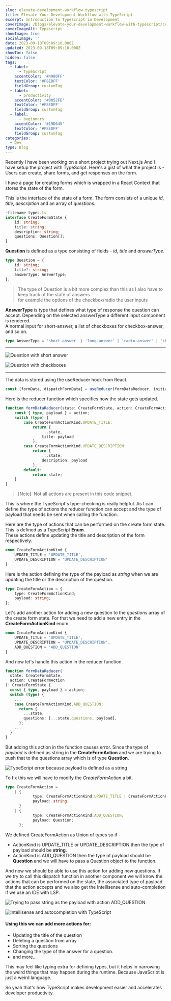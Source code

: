 ```yaml
---
slug: elevate-development-workflow-typescript
title: Elevate Your Development Workflow with TypeScript
excerpt: Introduction to Typescript in Development
coverImage: /blogs/elevate-your-development-workflow-with-typescript/cover.avif
coverImageAlt: Typescript
showImage: true
socialImage: ''
date: 2023-09-18T09:09:10.000Z
updated: 2023-09-18T09:09:10.000Z
showToc: false
hidden: false
tags:
  - label:
      - TypeScript
    accentColor: '#4980FF'
    textColor: '#F8EDFF'
    fieldGroup: customTag
  - label:
      - productivity
    accentColor: '#0052FE'
    textColor: '#F8EDFF'
    fieldGroup: customTag
  - label:
      - beginners
    accentColor: '#19D645'
    textColor: '#F8EDFF'
    fieldGroup: customTag
categories:
  - Dev
type: Blog
---
```


Recently I have been working on a short project trying out Next.js
And I have setup the project with TypeScript.
Here's a gist of what the project is -
Users can create, share forms, and get responses on the form.

I have a page for creating forms which is wrapped in a React Context that stores the state of the form.

This is the interface of the state of a form.
The form consists of a unique _id_, _title_, _description_ and an array of _questions_.

```typescript
~filename types.ts
interface CreateFormState {
	id: string;
	title: string;
	description: string;
	questions: Question[];
}
```

**Question** is defined as a type consisting of fields - _id_, _title_ and _answerType_.

```typescript
type Question = {
	id: string;
	title?: string;
	answerType: AnswerType;
};
```

> The type of Question is a bit more complex than this as I also have to keep track of the state of answers  
> for example the options of the checkbox/radio the user inputs

**AnswerType** is type that defines what type of response the question can accept. Depending on the selected answerType a different input component is rendered.  
A normal input for short-answer, a list of checkboxes for checkbox-answer, and so on.

```typescript
type AnswerType = 'short-answer' | 'long-answer' | 'radio-answer' | 'checkbox-answer';
```

---

![Question with short answer](https://dev-to-uploads.s3.amazonaws.com/uploads/articles/rj2jv3x1zl1q3tmtz1y2.png 'Question with short answer')

![Question with checkboxes](https://dev-to-uploads.s3.amazonaws.com/uploads/articles/dud8x6xe951jmyfmwxjx.png 'Question with check boxes')

---

The data is stored using the useReducer hook from React.

```typescript
const [formData, dispatchFormData] = useReducer(formDataReducer, initialFormState);
```

Here is the reducer function which specifies how the state gets updated.

```typescript
function formDataReducer(state: CreateFormState, action: CreateFormAction): CreateFormState {
	const { type, payload } = action;
	switch (type) {
		case CreateFormActionKind.UPDATE_TITLE:
			return {
				...state,
				title: payload
			};
		case CreateFormActionKind.UPDATE_DESCRIPTION:
			return {
				...state,
				description: payload
			};
		default:
			return state;
	}
}
```

> [Note]: Not all actions are present in this code snippet.

This is where the TypeScript's type-checking is really helpful. As I can define the type of actions the reducer function can accept and the type of payload that needs be sent when calling the function.

Here are the type of actions that can be performed on the create form state. This is defined as a TypeScript **Enum**.  
These actions define updating the title and description of the form respectively.

```typescript
enum CreateFormActionKind {
	UPDATE_TITLE = 'UPDATE_TITLE',
	UPDATE_DESCRIPTION = 'UPDATE_DESCRIPTION'
}
```

Here is the action defining the type of the payload as _string_ when we are updating the title or the description of the question.

```typescript
type CreateFormAction = {
	type: CreateFormActionKind;
	payload: string;
};
```

Let's add another action for adding a new question to the _questions_ array of the create form state. For that we need to add a new entry in the **CreateFormActionKind** enum.

```typescript
enum CreateFormActionKind {
	UPDATE_TITLE = 'UPDATE_TITLE',
	UPDATE_DESCRIPTION = 'UPDATE_DESCRIPTION',
	ADD_QUESTION = 'ADD_QUESTION'
}
```

And now let's handle this action in the reducer function.

```typescript
function formDataReducer(
  state: CreateFormState,
  action: CreateFormAction
): CreateFormState {
  const { type, payload } = action;
  switch (type) {
    ...
    case CreateFormActionKind.ADD_QUESTION:
      return {
        ...state,
        questions: [...state.questions, payload],
      };
    ...
  }
}
```

But adding this action in the function causes error. Since the type of _payload_ is defined as string in the **CreateFormAction** and we are trying to push that to the questions array which is of type **Question**.

![TypeScript error because payload is defined as a string](https://dev-to-uploads.s3.amazonaws.com/uploads/articles/6ef3hldnjnr9txq09mt2.png 'TypeScript error because payload is defined as a string')

To fix this we will have to modify the _CreateFormAction_ a bit.

```typescript
type CreateFormAction =
	| {
			type: CreateFormActionKind.UPDATE_TITLE | CreateFormActionKind.UPDATE_DESCRIPTION;
			payload: string;
	  }
	| {
			type: CreateFormActionKind.ADD_QUESTION;
			payload: Question;
	  };
```

We defined CreateFormAction as Union of types so if -

- ActionKind is UPDATE_TITLE or UPDATE_DESCRIPTION then the type of payload should be **string**.
- ActionKind is ADD_QUESTION then the type of payload should be **Question** and we will have to pass a Question object to the function.

And now we should be able to use this action for adding new questions. If we try to call this dispatch function in another component we will know the actions that can be performed on the state, the associated type of payload that the action accepts and we also get the Intellisense and auto-completion if we use an IDE with LSP.

![Trying to pass string as the payload with action ADD_QUESTION](https://dev-to-uploads.s3.amazonaws.com/uploads/articles/l6uz6ljim3cca1rs1sc8.png 'Trying to pass string as payload ADD_QUESTION')

![Intellisense and autocompletion with TypeScript](https://dev-to-uploads.s3.amazonaws.com/uploads/articles/4y4ijyobl3w4vbrmmnpx.png 'Intellisense and auto-completion with TypeScript')

#### Using this we can add more actions for:

- Updating the title of the question
- Deleting a question from array
- Sorting the questions
- Changing the type of the answer for a question.
- and more...

This may feel like typing extra for defining types, but it helps in narrowing the weird things that may happen during the runtime. Because JavaScript is just a weird language.

So yeah that's how TypeScript makes development easier and accelerates developer productivity.
